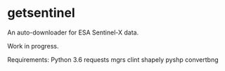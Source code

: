 # getsentinel

An auto-downloader for ESA Sentinel-X data.

Work in progress.

Requirements: Python 3.6
              requests
              mgrs
              clint
              shapely
              pyshp
              convertbng


